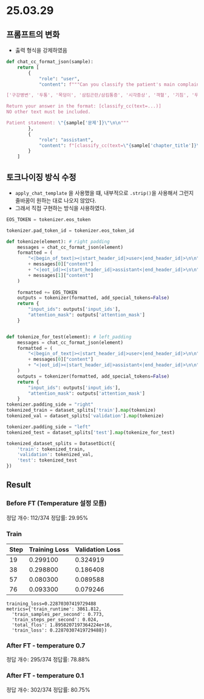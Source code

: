 # 25.03.29

## 프롬프트의 변화
- 춣력 형식을 강제하였음
```python
def chat_cc_format_json(sample):
    return [
        {
            "role": "user",
            "content": f"""Can you classify the patient's main complaint into one of the following categories?

['구강병변', '두통', '목덩이', '삼킴곤란/삼킴통증', '시각증상', '객혈', '기침', '두근거림','유두분비물', '유방증상', '허리통증', '호흡곤란', '흉통/흉부불편감', '구토', '설사', '변비','복부덩이', '복부팽만', '복통', '소화불량', '토혈/흑색변/혈변', '단백뇨', '무월경/희발월경','배뇨증상', '소변색변화', '다뇨', '핍뇨', '월경통/월경과다', '질분비물', '질출혈', '관절증상','근력저하', '감각이상', '보행실조', '사지통증', '손떨림', '고혈압', '발달지연', '발작', '발열','부종', '비정상검사소견', '의식저하/실신']

Return your answer in the format: [classify_cc(text=...)]  
NO other text must be included.

Patient statement: \"{sample['문제']}\"\n\n"""
        },
        {
            "role": "assistant",
            "content": f"[classify_cc(text=\"{sample['chapter_title']}\")]"
        }
    ]
```


## 토크나이징 방식 수정
- `apply_chat_template` 을 사용했을 떄, 내부적으로 `.strip()`을 사용해서 그런지 줄바꿈이 원하는 대로 나오지 않았다.
- 그래서 직접 구현하는 방식을 사용하였다.

```python
EOS_TOKEN = tokenizer.eos_token

tokenizer.pad_token_id = tokenizer.eos_token_id

def tokenize(element): # right padding
    messages = chat_cc_format_json(element)
    formatted = (
        "<|begin_of_text|><|start_header_id|>user<|end_header_id|>\n\n"
        + messages[0]["content"]
        + "<|eot_id|><|start_header_id|>assistant<|end_header_id|>\n\n"
        + messages[1]["content"]
    )
    
    formatted += EOS_TOKEN
    outputs = tokenizer(formatted, add_special_tokens=False)
    return {
        "input_ids": outputs['input_ids'],
        "attention_mask": outputs['attention_mask']
    }


def tokenize_for_test(element): # left_padding
    messages = chat_cc_format_json(element)
    formatted = (
        "<|begin_of_text|><|start_header_id|>user<|end_header_id|>\n\n"
        + messages[0]["content"]
        + "<|eot_id|><|start_header_id|>assistant<|end_header_id|>\n\n"
    )
    outputs = tokenizer(formatted, add_special_tokens=False)
    return {
        "input_ids": outputs['input_ids'],
        "attention_mask": outputs['attention_mask']
    }
tokenizer.padding_side = "right"
tokenized_train = dataset_splits['train'].map(tokenize)
tokenized_val = dataset_splits['validation'].map(tokenize)

tokenizer.padding_side = "left"
tokenized_test = dataset_splits['test'].map(tokenize_for_test)

tokenized_dataset_splits = DatasetDict({
    'train': tokenized_train,
    'validation': tokenized_val,
    'test': tokenized_test
})
```

## Result
### Before FT (Temperature 설정 모름)
정답 개수: 112/374
정답률: 29.95%


###  Train
| Step | Training Loss | Validation Loss |
|------|---------------|-----------------|
| 19   | 0.299100      | 0.324919        |
| 38   | 0.298800      | 0.186408        |
| 57   | 0.080300      | 0.089588        |
| 76   | 0.093300      | 0.079246        |

```global_step=93
training_loss=0.22870307419729488
metrics={'train_runtime': 3861.812,
  'train_samples_per_second': 0.773,
  'train_steps_per_second': 0.024, 
  'total_flos': 1.8958207197364224e+16, 
  'train_loss': 0.22870307419729488})
```

### After FT - temperature 0.7
정답 개수: 295/374
정답률: 78.88%

### After FT - temperature 0.1
정답 개수: 302/374
정답률: 80.75%
